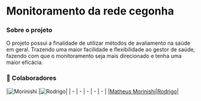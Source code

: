 # Monitoramento da rede cegonha

### Sobre o projeto

O projeto possui a finalidade de utilizar métodos de avaliamento na saúde em geral. Trazendo uma maior facilidade e flexibilidade ao gestor de saúde, fazendo com que o
monitoramento seja mais direcionado e tenha uma maior eficácia.

### :handshake: Colaboradores

|![Morinishi](https://github.com/Morinishi15.png) |![Rodrigo](https://github.com/Rody347.png)|
| - | - | - | - | - |
|[Matheus Morinishi](https://github.com/Morinishi15)|[Rodrigo](https://github.com/Rody347)|
